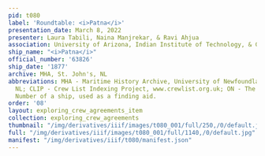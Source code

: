 ```yaml
---
pid: t080
label: 'Roundtable: <i>Patna</i>'
presentation_date: March 8, 2022
presenter: Laura Tabili, Naina Manjrekar, & Ravi Ahjua
association: University of Arizona, Indian Institute of Technology, & Georg-August-University
ship_name: "<i>Patna</i>"
official_number: '63826'
ship_date: '1877'
archive: MHA, St. John's, NL
abbreviations: MHA - Maritime History Archive, University of Newfoundland, St. John's
  NL; CLIP - Crew List Indexing Project, www.crewlist.org.uk; ON - The permanent Official
  Number of a ship, used as a finding aid.
order: '08'
layout: exploring_crew_agreements_item
collection: exploring_crew_agreements
thumbnail: "/img/derivatives/iiif/images/t080_001/full/250,/0/default.jpg"
full: "/img/derivatives/iiif/images/t080_001/full/1140,/0/default.jpg"
manifest: "/img/derivatives/iiif/t080/manifest.json"
---
```

